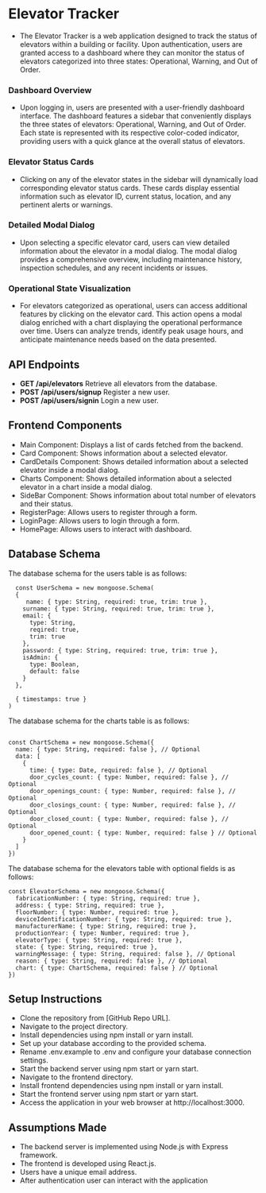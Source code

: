 # Elevator Tracker
* The Elevator Tracker is a web application designed to track the status of elevators within a building or facility. Upon authentication, users are granted access to a dashboard where they can monitor the status of elevators categorized into three states: Operational, Warning, and Out of Order.

### Dashboard Overview
* Upon logging in, users are presented with a user-friendly dashboard interface. The dashboard features a sidebar that conveniently displays the three states of elevators: Operational, Warning, and Out of Order. Each state is represented with its respective color-coded indicator, providing users with a quick glance at the overall status of elevators.

### Elevator Status Cards
* Clicking on any of the elevator states in the sidebar will dynamically load corresponding elevator status cards. These cards display essential information such as elevator ID, current status, location, and any pertinent alerts or warnings.

### Detailed Modal Dialog
* Upon selecting a specific elevator card, users can view detailed information about the elevator in a modal dialog. The modal dialog provides a comprehensive overview, including maintenance history, inspection schedules, and any recent incidents or issues.

### Operational State Visualization
* For elevators categorized as operational, users can access additional features by clicking on the elevator card. This action opens a modal dialog enriched with a chart displaying the operational performance over time. Users can analyze trends, identify peak usage hours, and anticipate maintenance needs based on the data presented.

## API Endpoints
* **GET /api/elevators** Retrieve all elevators from the database.
* **POST /api/users/signup** Register a new user.
* **POST /api/users/signin** Login a new user.

## Frontend Components
* Main Component: Displays a list of cards fetched from the backend.
* Card Component: Shows  information about a selected elevator.
* CardDetails Component: Shows  detailed information about a selected elevator inside a modal dialog.
* Charts Component: Shows  detailed information about a selected elevator in a chart inside a modal dialog.
* SideBar Component: Shows   information about total number of elevators and their status.
* RegisterPage: Allows users to register through a form.
* LoginPage: Allows users to login through a form.
* HomePage: Allows users to interact with dashboard.
    
## Database Schema
The database schema for the users table is as follows:
````
  const UserSchema = new mongoose.Schema(
  {
     name: { type: String, required: true, trim: true },
    surname: { type: String, required: true, trim: true },
    email: {
      type: String,
      reqired: true,
      trim: true
    },
    password: { type: String, required: true, trim: true },
    isAdmin: {
      type: Boolean,
      default: false
    }
  },

  { timestamps: true }
)
````
The database schema for the charts table is as follows:
````

const ChartSchema = new mongoose.Schema({
  name: { type: String, required: false }, // Optional
  data: [
    {
      time: { type: Date, required: false }, // Optional
      door_cycles_count: { type: Number, required: false }, // Optional
      door_openings_count: { type: Number, required: false }, // Optional
      door_closings_count: { type: Number, required: false }, // Optional
      door_closed_count: { type: Number, required: false }, // Optional
      door_opened_count: { type: Number, required: false } // Optional
    }
  ]
})
````
The database schema for the elevators table with optional fields is as follows: 
````
const ElevatorSchema = new mongoose.Schema({
  fabricationNumber: { type: String, required: true },
  address: { type: String, required: true },
  floorNumber: { type: Number, required: true },
  deviceIdentificationNumber: { type: String, required: true },
  manufacturerName: { type: String, required: true },
  productionYear: { type: Number, required: true },
  elevatorType: { type: String, required: true },
  state: { type: String, required: true },
  warningMessage: { type: String, required: false }, // Optional
  reason: { type: String, required: false }, // Optional
  chart: { type: ChartSchema, required: false } // Optional
})
````
## Setup Instructions
* Clone the repository from [GitHub Repo URL].
* Navigate to the project directory.
* Install dependencies using npm install or yarn install.
* Set up your database according to the provided schema.
* Rename .env.example to .env and configure your database connection settings.
* Start the backend server using npm start or yarn start.
* Navigate to the frontend directory.
* Install frontend dependencies using npm install or yarn install.
* Start the frontend server using npm start or yarn start.
* Access the application in your web browser at http://localhost:3000.

## Assumptions Made
* The backend server is implemented using Node.js with Express framework.
* The frontend is developed using React.js.
* Users have a unique email address.
* After authentication user can interact with the application
